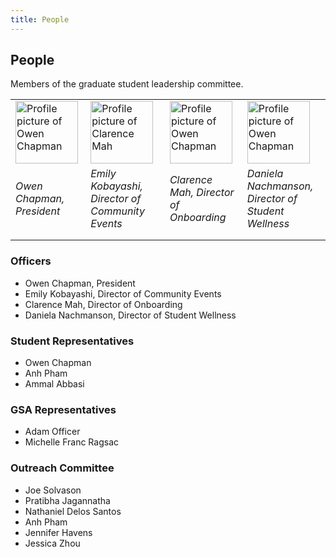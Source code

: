 ```yaml
---
title: People
---
```


## People
Members of the graduate student leadership committee.

|   |   |   |   |
|---|---|---|---|
|<img src="https://bioinformatics.ucsd.edu/sites/www-bioinfo.ucsd.edu/files/styles/small/public/people/ochapman.jpg?itok=pe66ZTlK" alt="Profile picture of Owen Chapman" width="100" height="100">|<img src="https://bioinformatics.ucsd.edu/sites/www-bioinfo.ucsd.edu/files/styles/small/public/people/clarence_mah%20-%20Clarence%20Mah.jpg?itok=vfF-_QcN" alt="Profile picture of Clarence Mah" width="100" height="100">|<img src="https://bioinformatics.ucsd.edu/sites/www-bioinfo.ucsd.edu/files/styles/small/public/people/ochapman.jpg?itok=pe66ZTlK" alt="Profile picture of Owen Chapman" width="100" height="100">|<img src="https://bioinformatics.ucsd.edu/sites/www-bioinfo.ucsd.edu/files/styles/small/public/people/ochapman.jpg?itok=pe66ZTlK" alt="Profile picture of Owen Chapman" width="100" height="100">|
|*Owen Chapman, President*|*Emily Kobayashi, Director of Community Events*|*Clarence Mah, Director of Onboarding*|*Daniela Nachmanson, Director of Student Wellness*|
|   |   |   |   |
|   |   |   |   |

### Officers
* Owen Chapman, President
* Emily Kobayashi, Director of Community Events
* Clarence Mah, Director of Onboarding
* Daniela Nachmanson, Director of Student Wellness

### Student Representatives
* Owen Chapman
* Anh Pham
* Ammal Abbasi

### GSA Representatives
* Adam Officer
* Michelle Franc Ragsac

### Outreach Committee
* Joe Solvason
* Pratibha Jagannatha
* Nathaniel Delos Santos
* Anh Pham
* Jennifer Havens
* Jessica Zhou
